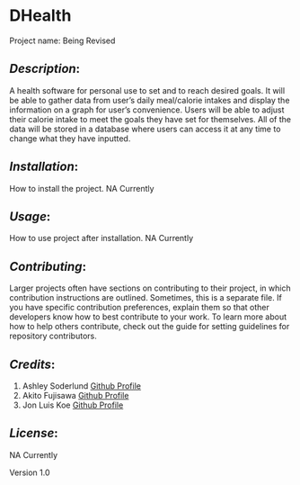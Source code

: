 # DHealth
Project name: Being Revised

## *Description*: 
A health software for personal use to set and to reach desired goals. It will be able to gather data from user’s daily meal/calorie intakes and display the information on a graph for user’s convenience. Users will be able to adjust their calorie intake to meet the goals they have set for themselves. All of the data will be stored in a database where users can access it at any time to change what they have inputted.  

## *Installation*: 
How to install the project. NA Currently

## *Usage*: 
How to use project after installation. NA Currently

## *Contributing*: 
Larger projects often have sections on contributing to their project, in which contribution instructions are outlined. Sometimes, this is a separate file. If you have specific contribution preferences, explain them so that other developers know how to best contribute to your work. To learn more about how to help others contribute, check out the guide for setting guidelines for repository contributors.

## *Credits*: 
1. Ashley Soderlund [Github Profile](https://github.com/Ashley-Soderlund)
2. Akito Fujisawa [Github Profile](https://github.com/Akito212)
3. Jon Luis Koe [Github Profile](https://github.com/koejonluis)

## *License*: 
NA Currently

Version 1.0
